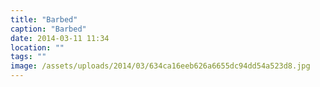 ```yaml
---
title: "Barbed"
caption: "Barbed"
date: 2014-03-11 11:34
location: ""
tags: ""
image: /assets/uploads/2014/03/634ca16eeb626a6655dc94dd54a523d8.jpg
---
```

